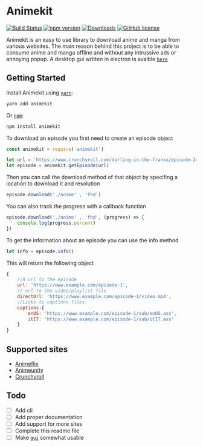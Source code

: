 

# Animekit
[![Build Status](https://travis-ci.com/FedericoMorrone/animekit.svg?branch=development)](https://travis-ci.com/FedericoMorrone/animekit)
[![npm version](https://badge.fury.io/js/animekit.svg)](https://badge.fury.io/js/animekit)
[![Downloads](https://img.shields.io/npm/dm/animekit.svg)](https://npmjs.com/animekit)
[![GitHub license](https://img.shields.io/github/license/FedericoMorrone/animekit)](https://github.com/FedericoMorrone/animekit/blob/master/LICENSE)

Animekit is an easy to use library to download anime and manga from various websites.
The main reason behind this project is to be able to consume anime and manga offline and without any intrussive ads or annoying popup.
A desktop gui written in electron is avaible [`here`](https://github.com/FedericoMorrone/animekit-desktop)


## Getting Started

Install Animekit using [`yarn`](https://yarnpkg.com/):

```bash
yarn add animekit
```

Or [`npm`](https://www.npmjs.com/):

```bash
npm install animekit
```

To download an episode you first need to create an episode object

```javascript
const animekit = require('animekit')

let url = 'https://www.crunchyroll.com/darling-in-the-franxx/episode-24-never-let-me-go-769621'
let episode = animekit.getEpisode(url)
```

Then you can call the download method of that object by specifing a location to download it and resolution

```javascript
episode.download('./anime' , 'fhd')
```

You can also track the progress with a callback function

```javascript
episode.download('./anime' , 'fhd', (progress) => {
    console.log(progress.percent)
})
```

To get the information about an episode you can use the info method

```javascript
let info = episode.info()
```

This will return the following object 

```javascript
{
    //A url to the episode
    url: 'https://www.example.com/episode-1',
    // url to the video/playlist file
    directUrl: 'https://www.example.com/episode-1/video.mp4',
    //Links to captions files
    captions:{
        enUS: 'https://www.example.com/episode-1/sub/enUS.ass',
        itIT: 'https://www.example.com/episode-1/sub/itIT.ass'
    }
}
```

## Supported sites
* [Animeflix](https://animeflix.in/)
* [Animeunity](https://animeunity.it/)
* [Crunchyroll](https://www.crunchyroll.com/)


## Todo

- [ ] Add cli
- [ ] Add proper documentation
- [ ] Add support for more sites
- [ ] Complete this readme file
- [ ] Make [`gui`](https://github.com/FedericoMorrone/animekit-desktop) somewhat usable
